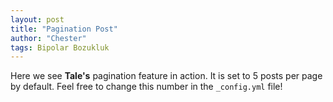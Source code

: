 ```yaml
---
layout: post
title: "Pagination Post"
author: "Chester"
tags: Bipolar Bozukluk
---
```


Here we see **Tale's** pagination feature in action. It is set to 5 posts per page by default. Feel free to change this number in the `_config.yml` file!
